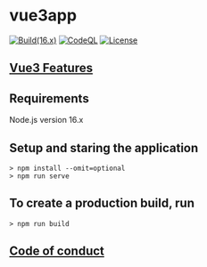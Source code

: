 # vue3app
[![Build(16.x)](https://github.com/alecsandrapetruescu/vue3app/actions/workflows/build.yml/badge.svg)](https://github.com/alecsandrapetruescu/vue3app/actions/workflows/build.yml)
[![CodeQL](https://github.com/alecsandrapetruescu/vue3app/actions/workflows/codeql.yml/badge.svg)](https://github.com/alecsandrapetruescu/vue3app/actions/workflows/codeql.yml)
[![License](https://img.shields.io/github/license/alecsandrapetruescu/vue3app)](https://github.com/alecsandrapetruescu/vue3app/blob/5996a22ebda5409b330a4796c3641917df634b8a/LICENSE)

## [Vue3 Features](https://medium.com/js-dojo/vue-3-new-features-breaking-changes-a-migration-path-e075a9b3d3d5)

## Requirements
Node.js version 16.x
## Setup and staring the application
```
> npm install --omit=optional
> npm run serve
```

## To create a production build, run
```
> npm run build
```

## [Code of conduct](https://javascript-conference.com/code-of-conduct/)
